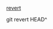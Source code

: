 [revert](https://juejin.im/book/5a124b29f265da431d3c472e/section/5a14541a51882531bb6c720d)

git revert HEAD^